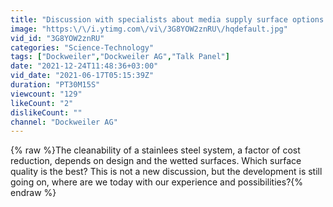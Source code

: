 ```yaml
---
title: "Discussion with specialists about media supply surface options and cleanability"
image: "https:\/\/i.ytimg.com\/vi\/3G8YOW2znRU\/hqdefault.jpg"
vid_id: "3G8YOW2znRU"
categories: "Science-Technology"
tags: ["Dockweiler","Dockweiler AG","Talk Panel"]
date: "2021-12-24T11:48:36+03:00"
vid_date: "2021-06-17T05:15:39Z"
duration: "PT30M15S"
viewcount: "129"
likeCount: "2"
dislikeCount: ""
channel: "Dockweiler AG"
---
```

{% raw %}The cleanability of a stainlees steel system, a factor of cost reduction, depends on design and the wetted surfaces. Which surface quality is the best? This is not a new discussion, but the development is still going on, where are we today with our experience and possibilities?{% endraw %}
